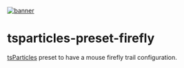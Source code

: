 [![banner](https://particles.js.org/images/banner2.png)](https://particles.js.org)

# tsparticles-preset-firefly

[tsParticles](https://github.com/matteobruni/tsparticles) preset to have a mouse firefly trail configuration.
